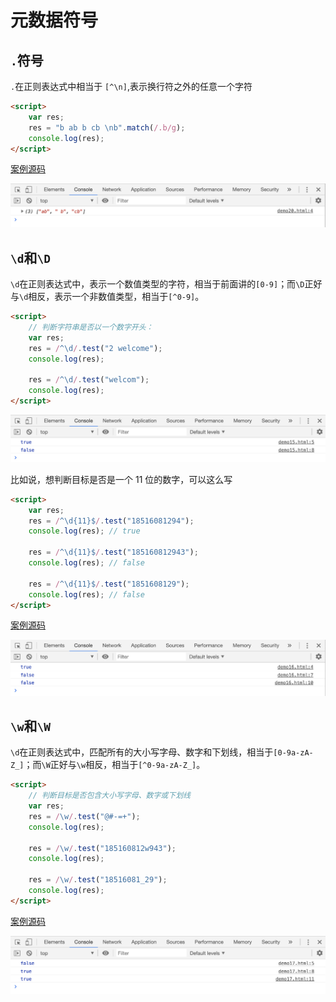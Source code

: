 # 元数据符号

## `.`符号

`.`在正则表达式中相当于 `[^\n]`,表示换行符之外的任意一个字符

```html
<script>
    var res;
    res = "b ab b cb \nb".match(/.b/g);
    console.log(res);
</script>
```

[案例源码](./demo/demo01.html)

![](./images/01.png)

## `\d`和`\D`

`\d`在正则表达式中，表示一个数值类型的字符，相当于前面讲的`[0-9]`；而`\D`正好与`\d`相反，表示一个非数值类型，相当于`[^0-9]`。

```html
<script>
    // 判断字符串是否以一个数字开头：
    var res;
    res = /^\d/.test("2 welcome");
    console.log(res);

    res = /^\d/.test("welcom");
    console.log(res);
</script>
```

[](./demo/demo02.html)

![](./images/02.png)

比如说，想判断目标是否是一个 11 位的数字，可以这么写

```html
<script>
    var res;
    res = /^\d{11}$/.test("18516081294");
    console.log(res); // true

    res = /^\d{11}$/.test("185160812943");
    console.log(res); // false

    res = /^\d{11}$/.test("1851608129");
    console.log(res); // false
</script>
```

[案例源码](./demo/demo03.html)

![](./images/03.png)

## `\w`和`\W`

`\d`在正则表达式中，匹配所有的大小写字母、数字和下划线，相当于`[0-9a-zA-Z_]`；而`\W`正好与`\w`相反，相当于`[^0-9a-zA-Z_]`。

```html
<script>
    // 判断目标是否包含大小写字母、数字或下划线
    var res;
    res = /\w/.test("@#-=+");
    console.log(res);

    res = /\w/.test("185160812w943");
    console.log(res);

    res = /\w/.test("18516081_29");
    console.log(res);
</script>
```

[案例源码](./demo/demo04.html)

![](./images/04.png)
